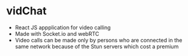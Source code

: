 # vidChat
- React JS appplication for video calling
- Made with Socket.io and webRTC
- Video calls can be made only by persons who are connected in the same network because of the Stun servers which cost a premium 
